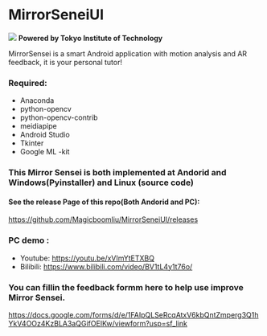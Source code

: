 # MirrorSeneiUI  
![](https://github.com/Magicboomliu/MirrorSeneiUI/blob/main/resources/icon/ms128.ico) **Powered by Tokyo Institute of Technology**  
  
MirrorSensei is a smart Android application with motion analysis and AR feedback, it is your personal tutor!   
  

### Required: 

* Anaconda  
* python-opencv 
* python-opencv-contrib 
* meidiapipe 
* Android Studio 
* Tkinter  
* Google ML -kit  

### This Mirror Sensei is both implemented at Andorid and Windows(Pyinstaller) and Linux (source code) 
#### See the release Page of this repo(Both Andorid and PC):
https://github.com/Magicboomliu/MirrorSeneiUI/releases 


### PC demo :  

* Youtube: https://youtu.be/xVImYtETXBQ 
* Bilibili: https://www.bilibili.com/video/BV1tL4y1t76o/   

### You can fillin the feedback formm here to help use improve Mirror Sensei. 
https://docs.google.com/forms/d/e/1FAIpQLSeRcqAtxV6kbQntZmperg3Q1hYkV4OOz4KzBLA3aQGifOEIKw/viewform?usp=sf_link
